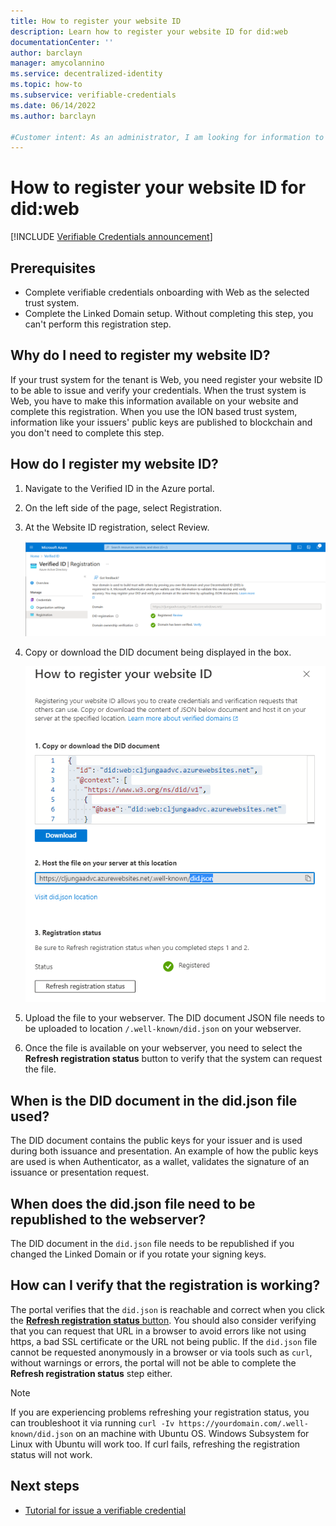 ```yaml
---
title: How to register your website ID
description: Learn how to register your website ID for did:web
documentationCenter: ''
author: barclayn
manager: amycolannino
ms.service: decentralized-identity
ms.topic: how-to
ms.subservice: verifiable-credentials
ms.date: 06/14/2022
ms.author: barclayn

#Customer intent: As an administrator, I am looking for information to help me disable 
---
```


# How to register your website ID for did:web

[!INCLUDE [Verifiable Credentials announcement](../../../includes/verifiable-credentials-brand.md)]

## Prerequisites

- Complete verifiable credentials onboarding with Web as the selected trust system.
- Complete the Linked Domain setup. Without completing this step, you can't perform this registration step.

## Why do I need to register my website ID?

If your trust system for the tenant is Web, you need register your website ID to be able to issue and verify your credentials. When the trust system is Web, you have to make this information available on your website and complete this registration. When you use the ION based trust system, information like your issuers' public keys are published to blockchain and you don't need to complete this step.

## How do I register my website ID?

1. Navigate to the Verified ID in the Azure portal.
1. On the left side of the page, select Registration.
1. At the Website ID registration, select Review.

   ![Screenshot of website registration page.](media/how-to-register-didwebsite/how-to-register-didwebsite-domain.png)
1. Copy or download the DID document being displayed in the box.

   ![Screenshot of did.json.](media/how-to-register-didwebsite/how-to-register-didwebsite-diddoc.png)
1. Upload the file to your webserver. The DID document JSON file needs to be uploaded to location `/.well-known/did.json` on your webserver.
1. Once the file is available on your webserver, you need to select the **Refresh registration status** button to verify that the system can request the file.

## When is the DID document in the did.json file used?

The DID document contains the public keys for your issuer and is used during both issuance and presentation. An example of how the public keys are used is when Authenticator, as a wallet, validates the signature of an issuance or presentation request.

## When does the did.json file need to be republished to the webserver?

The DID document in the `did.json` file needs to be republished if you changed the Linked Domain or if you rotate your signing keys.

## How can I verify that the registration is working?

The portal verifies that the `did.json` is reachable and correct when you click the [**Refresh registration status** button](#how-do-i-register-my-website-id). You should also consider verifying that you can request that URL in a browser to avoid errors like not using https, a bad SSL certificate or the URL not being public. If the `did.json` file cannot be requested anonymously in a browser or via tools such as `curl`, without warnings or errors, the portal will not be able to complete the **Refresh registration status** step either. 

>[!NOTE]
> If you are experiencing problems refreshing your registration status, you can troubleshoot it via running `curl -Iv https://yourdomain.com/.well-known/did.json` on an machine with Ubuntu OS. Windows Subsystem for Linux with Ubuntu will work too. If curl fails, refreshing the registration status will not work.

## Next steps

- [Tutorial for issue a verifiable credential](verifiable-credentials-configure-issuer.md)